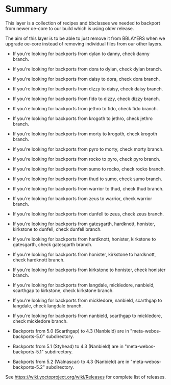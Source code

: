 # Summary

This layer is a collection of recipes and bbclasses we needed to backport
from newer oe-core to our build which is using older release.

The aim of this layer is to be able to just remove it from BBLAYERS when we
upgrade oe-core instead of removing individual files from our other layers.

* If you're looking for backports from dylan to danny, check danny branch.
* If you're looking for backports from dora to dylan, check dylan branch.
* If you're looking for backports from daisy to dora, check dora branch.
* If you're looking for backports from dizzy to daisy, check daisy branch.
* If you're looking for backports from fido to dizzy, check dizzy branch.
* If you're looking for backports from jethro to fido, check fido branch.
* If you're looking for backports from krogoth to jethro, check jethro branch.
* If you're looking for backports from morty to krogoth, check krogoth branch.
* If you're looking for backports from pyro to morty, check morty branch.
* If you're looking for backports from rocko to pyro, check pyro branch.
* If you're looking for backports from sumo to rocko, check rocko branch.
* If you're looking for backports from thud to sumo, check sumo branch.
* If you're looking for backports from warrior to thud, check thud branch.
* If you're looking for backports from zeus to warrior, check warrior branch.
* If you're looking for backports from dunfell to zeus, check zeus branch.
* If you're looking for backports from gatesgarth, hardknott, honister, kirkstone to dunfell, check dunfell branch.
* If you're looking for backports from hardknott, honister, kirkstone to gatesgarth, check gatesgarth branch.
* If you're looking for backports from honister, kirkstone to hardknott, check hardknott branch.
* If you're looking for backports from kirkstone to honister, check honister branch.
* If you're looking for backports from langdale, mickledore, nanbield, scarthgap to kirkstone, check kirkstone branch.
* If you're looking for backports from mickledore, nanbield, scarthgap to langdale, check langdale branch.
* If you're looking for backports from nanbield, scarthgap to mickledore, check mickledore branch.

* Backports from 5.0 (Scarthgap) to 4.3 (Nanbield) are in "meta-webos-backports-5.0" subdirectory.
* Backports from 5.1 (Styhead) to 4.3 (Nanbield) are in "meta-webos-backports-5.1" subdirectory.
* Backports from 5.2 (Walnascar) to 4.3 (Nanbield) are in "meta-webos-backports-5.2" subdirectory.

See https://wiki.yoctoproject.org/wiki/Releases for complete list of releases.
